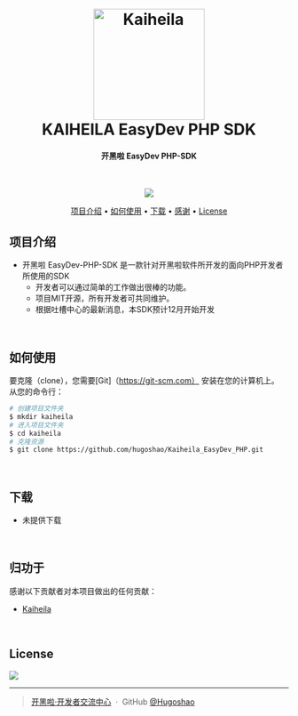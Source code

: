 
<h1 align="center">
  <br>
  <a href="https://kaihei.co/XGtqwD"><img src="https://kaiheila.cn/css/image/logo-font.svg" alt="Kaiheila" width="200"></a>
  <br>
  KAIHEILA EasyDev PHP SDK
  <br>

</h1>

<h4 align="center">开黑啦 EasyDev PHP-SDK</h4>



<br>
<p align="center">
     <a href="https://kaihei.co/XGtqwD">
    <img src="https://img.shields.io/badge/开黑啦-加入服务器-green?logo=php&style=for-the-badge"></a>
</p>

<p align="center">
  <a href="#项目介绍">项目介绍</a> •
  <a href="#如何使用">如何使用</a> •
  <a href="#下载">下载</a> •
  <a href="#感谢">感谢</a> •
  <a href="#license">License</a>
</p>


## 项目介绍

* 开黑啦 EasyDev-PHP-SDK 是一款针对开黑啦软件所开发的面向PHP开发者所使用的SDK
  - 开发者可以通过简单的工作做出很棒的功能。
  - 项目MIT开源，所有开发者可共同维护。
  - 根据吐槽中心的最新消息，本SDK预计12月开始开发


<br>

## 如何使用

要克隆（clone），您需要[Git]（https://git-scm.com） 安装在您的计算机上。 从您的命令行：

```bash
# 创建项目文件夹
$ mkdir kaiheila
# 进入项目文件夹
$ cd kaiheila
# 克隆资源
$ git clone https://github.com/hugoshao/Kaiheila_EasyDev_PHP.git
```
<br>

## 下载
- 未提供下载


<br>

## 归功于

感谢以下贡献者对本项目做出的任何贡献：

- [Kaiheila](https://kaiheila.cn/)



<br>

## License

<a href="https://github.com/911emc">
  <img src="https://img.shields.io/badge/License-MIT-blue.svg"></a>

---



> [开黑啦·开发者交流中心](https://kaihei.co/XGtqwD) &nbsp;&middot;&nbsp;
> GitHub [@Hugoshao](https://github.com/hugoshao) 
